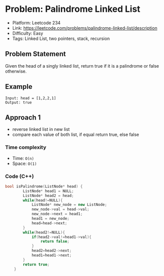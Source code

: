 # Problem: Palindrome Linked List

- Platform: Leetcode 234
- Link: https://leetcode.com/problems/palindrome-linked-list/description
- Difficulty: Easy
- Tags: Linked List, two pointers, stack, recursion

## Problem Statement
Given the head of a singly linked list, return true if it is a palindrome or false otherwise.


## Example

```
Input: head = [1,2,2,1]
Output: true
```

## Approach 1
- reverse linked list in new list
- compare each value of both list, if equal return true, else false

### Time complexity
- Time: `O(n)` 
- Space: `O(1)`

### Code (C++)
```c++
bool isPalindrome(ListNode* head) {
        ListNode* head1 = NULL;
        ListNode* head2 = head;
        while(head!=NULL){
            ListNode* new_node = new ListNode;
            new_node->val = head->val;
            new_node->next = head1;
            head1 = new_node;
            head=head->next;
        }
        while(head2!=NULL){
            if(head2->val!=head1->val){
                return false;
            }
            head2=head2->next;
            head1=head1->next;
        }
        return true;
    }
```
